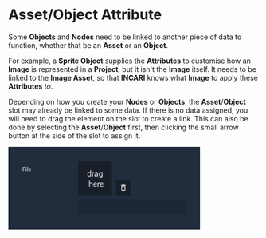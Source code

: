 # Asset/Object Attribute

Some **Objects** and **Nodes** need to be linked to another piece of data to function, whether that be an **Asset** or an **Object**.

For example, a **Sprite Object** supplies the **Attributes** to customise how an **Image** is represented in a **Project**, but it isn't the **Image** itself. It needs to be linked to the **Image Asset**, so that **INCARI** knows what **Image** to apply these **Attributes** _to_.

Depending on how you create your **Nodes** or **Objects**, the **Asset**/**Object** slot may already be linked to some data. If there is no data assigned, you will need to drag the element on the slot to create a link. This can also be done by selecting the **Asset**/**Object** first, then clicking the small arrow button at the side of the slot to assign it.

![](../../.gitbook/assets/assetobjectslot2.gif)



